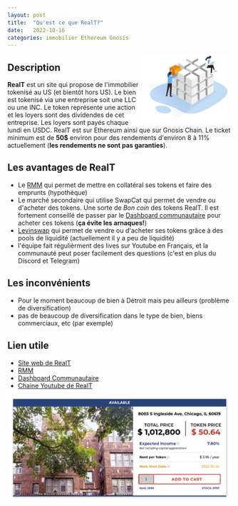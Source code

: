 ```yaml
---
layout: post
title:  "Qu'est ce que RealT?"
date:   2022-10-16
categories: immobilier Ethereum Gnosis
---
```

<img src="/img/RealT.png" align="right" class="show-for-medium" style="height:150px; margin-right: 10px" />

## Description
**RealT** est un site qui propose de l'immobilier tokenisé au US (et bientôt hors US).
Le bien est tokenisé via une entreprise soit une LLC ou une INC. Le token représente une action et les loyers sont des dividendes de cet entreprise.
Les loyers sont payés chaque lundi en USDC. RealT est sur Ethereum ainsi que sur Gnosis Chain. Le ticket minimum est de **50$** environ pour des rendements d'environ 8 à 11% actuellement (**les rendements ne sont pas garanties**).

## Les avantages de RealT
- Le [RMM](https://rmm.realtoken.network/) qui permet de mettre en collatéral ses tokens et faire des emprunts (hypothèque)
- Le marché secondaire qui utilise SwapCat qui permet de vendre ou d'acheter des tokens. Une sorte de *Bon coin* des tokens RealT. Il est fortement conseillé de passer par le [Dashboard communautaire](https://dashboard.realt.community/) pour acheter ces tokens (**ça évite les arnaques!**)
- [Levinswap](https://levinswap.realt.community/) qui permet de vendre ou d'acheter ses tokens grâce à des pools de liquidité (actuellement il y a peu de liquidité)
- l'équipe fait régulièrment des lives sur Youtube en Français, et la communauté peut poser facilement des questions (c'est en plus du Discord et Telegram)

## Les inconvénients
- Pour le moment beaucoup de bien à Détroit mais peu ailleurs (problème de diversification)
- pas de beaucoup de diversification dans le type de bien, biens commerciaux, etc (par exemple)

## Lien utile
- [Site web de RealT](https://realt.co/ref/jujucryptofr/?campaign=tokenise)
- [RMM](https://rmm.realtoken.network/)
- [Dashboard Communautaire](https://dashboard.realt.community/)
- [Chaine Youtube de RealT](https://www.youtube.com/channel/UCIUnPBs55STUL16VDQOHBWg)


<img src="/img/RealT_website.png" />


